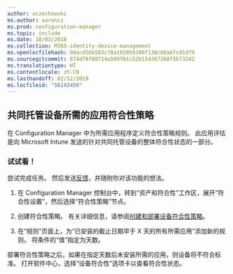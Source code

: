 ```yaml
---
author: aczechowski
ms.author: aaroncz
ms.prod: configuration-manager
ms.topic: include
ms.date: 10/03/2018
ms.collection: M365-identity-device-management
ms.openlocfilehash: 9dacd5bb583c78a165959300f138c08a6fcd1d79
ms.sourcegitcommit: 874d78f08714a509f61c52b154387268f5b73242
ms.translationtype: HT
ms.contentlocale: zh-CN
ms.lasthandoff: 02/12/2019
ms.locfileid: "56143450"
---
```

## <a name="bkmk_app-compliance"></a> 共同托管设备所需的应用符合性策略
<!--1358196-->

在 Configuration Manager 中为所需应用程序定义符合性策略规则。 此应用评估是向 Microsoft Intune 发送的针对共同托管设备的整体符合性状态的一部分。

### <a name="try-it-out"></a>试试看！

尝试完成任务。 然后发送[反馈](/sccm/core/understand/find-help#product-feedback)，并随附你对该功能的想法。

1. 在 Configuration Manager 控制台中，转到“资产和符合性”工作区，展开“符合性设置”，然后选择“符合性策略”节点。  

2. 创建符合性策略。 有关详细信息，请参阅[创建和部署设备符合性策略](/sccm/mdm/deploy-use/create-compliance-policy)。  

3. 在“规则”页面上，为“已安装的截止日期早于 X 天的所有所需应用”添加新的规则。 将条件的“值”指定为天数。  

部署符合性策略之后，如果在指定天数后未安装所需的应用，则设备将不符合标准。 打开软件中心，选择“设备符合性”选项卡以查看符合性状态。


